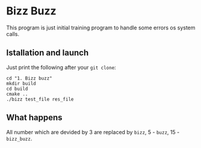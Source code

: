 # Bizz Buzz

This program is just initial training program to handle some errors os system calls.

## Istallation and launch

Just print the following after your `git clone`:

```
cd "1. Bizz buzz"
mkdir build
cd build
cmake ..
./bizz test_file res_file
```

## What happens

All number which are devided by 3 are replaced by `bizz`, 5 - `buzz`, 15 - `bizz_buzz`.
